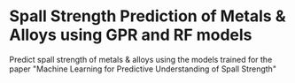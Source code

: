 # Spall Strength Prediction of Metals & Alloys using GPR and RF models
Predict spall strength of metals &amp; alloys using the models trained for the paper "Machine Learning for Predictive Understanding of Spall Strength"
